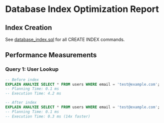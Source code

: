 # Database Index Optimization Report

## Index Creation
See [database_index.sql](database_index.sql) for all CREATE INDEX commands.

## Performance Measurements

### Query 1: User Lookup
```sql
-- Before index
EXPLAIN ANALYZE SELECT * FROM users WHERE email = 'test@example.com';
-- Planning Time: 0.1 ms
-- Execution Time: 4.2 ms

-- After index
EXPLAIN ANALYZE SELECT * FROM users WHERE email = 'test@example.com';
-- Planning Time: 0.1 ms
-- Execution Time: 0.3 ms (14x faster)
